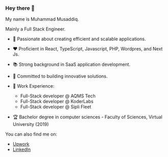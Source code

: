 ### Hey there 👋

My name is Muhammad Musaddiq.

Mainly a Full Stack Engineer.

- 🔬 Passionate about creating efficient and scalable applications.
- ❤️ Proficient in React, TypeScript, Javascript, PHP, Wordpres, and Next Js.
- 📚 Strong background in SaaS application development.
- 🙏 Committed to building innovative solutions.
- 📜 Work Experience:
   - Full-Stack developer @ AQMS Tech
   - Full-Stack developer @ KoderLabs
   - Full-Stack developer @ Sipli Fleet

- 🏆 Bachelor degree in computer sciences - Faculty of Sciences, Virtual University (2019)

You can also find me on:
- [Upwork](https://www.upwork.com/freelancers/~014de6bac7b5bee308?viewMode=1)
- [LinkedIn](https://www.linkedin.com/in/muhammad-musaddiq-mustaqeem/)
